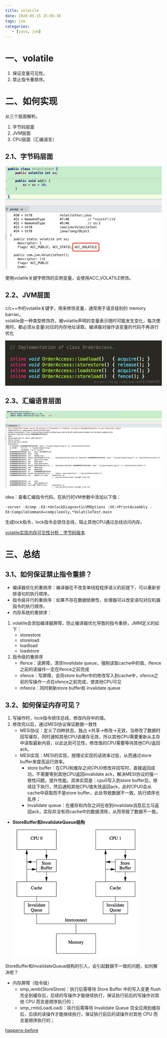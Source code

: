 ```yaml
---
title: volatile
date: 2020-05-15 15:05:38
tags: jvm
categories: 
   - [java, jvm]
---
```


# 一、volatile
1. 保证变量可见性。
2. 禁止指令重排序。

# 二、如何实现
从三个层面解析。   
1. 字节码层面
2. JVM层面
3. CPU层面（汇编语言）

<!--more-->  

## 2.1、字节码层面
![dmq](2020-04-06-volatile/volatile字节码.png)

使用volatile关键字修饰的实例变量，会使用ACC_VOLATILE修饰。

## 2.2、JVM层面
c/c++中的volatile关键字，用来修饰变量，通常用于语言级别的 memory barrier。  
volatile是一种类型修饰符，被volatile声明的变量表示随时可能发生变化，每次使用时，都必须从变量i对应的内存地址读取，编译器对操作该变量的代码不再进行优化

![volatile](2020-04-06-volatile/volatile-jvm.png)


## 2.3、汇编语言层面
![volatile](2020-04-06-volatile/volatile汇编代码.png)

idea：查看汇编指令代码，在执行的VM参数中添加以下值：
```
-server -Xcomp -XX:+UnlockDiagnosticVMOptions -XX:+PrintAssembly -XX:CompileCommand=compileonly,*VolatileTest.main
```

生成lock指令，lock指令会锁住总线，阻止其他CPU通过总线访问内存。

[volatile实现内存可见性分析：字节码版本](https://blog.csdn.net/m15517986455/article/details/83273723)


# 三、总结
## 3.1、如何保证禁止指令重排？
* 编译器优化的重排序：编译器在不改变单线程程序语义的前提下，可以重新安排语句的执行顺序。
* 指令级并行的重排序：如果不存在数据依赖性，处理器可以改变语句对应机器指令的执行顺序。
* 内存系统的重排序：

1. volatile会添加编译器屏障，防止编译器优化导致的指令重排，JMM定义的如下：
    * storestore
    * storeload
    * loadload
    * loadstore
2. 指令级的重排序
    * lfence：读屏障，清空invalidate queue，强制读取cache中的值，lfence之前的读操作一定在lfence之前完成
    * sfence：写屏障，会将store buffer中的修改写入到cache中，sfence之前的写操作一点在sfence之前完成，使其他CPU可见
    * mfence：同时刷新store buffer和 invalidate queue     

## 3.2、如何保证内存可见？

1. 写操作时，lock指令锁住总线，修改内存中的值。
2. 修改完以后，通过MESI协议保证数据一致性
    * MESI协议：定义了四种状态，独占->共享->修改->无效，当修改了数据时回写缓存，同时通知其他CPU该缓存无效，所以其他CPU需要重新从主存中读取最新内容，以此达到可见性，修改值的CPU需要等待其他CPU返回ack。
    * MESI实现：MESI的实现，按理论实现的话效率过低，从而通过store buffer来提高运行效率。
        * store buffer：在CPU和缓存之间CPU0修改并回写时，直接返回成功，不需要等到其他CPU返回invalidate ack，解决MESI协议的强一致性问题，提升性能。具体实现是：cpu0写入到store buffer后，继续往下执行，然后通知其他CPU值失效返回ack，此时CPU0会从cache中获取而不是store buffer，此处导致数据不一致，执行顺序也乱序；
        * Invalidate queue：在缓存和内存之间在收到invalidate消息后立马返回ack，实际并没有将cache中的数据清除，从而导致了数据不一致。

* **StoreBuffer和InvalidateQueue结构**
![volatile](2020-04-06-volatile/cache_sync.png)

StoreBuffer和InvalidateQueue结构的引入，会引起数据不一致的问题，如何解决呢？
* 内存屏障（指令级）
    * smp_wmb(StoreStore)：执行后需等待 Store Buffer 中的写入变更 flush 完全到缓存后，后续的写操作才能继续执行，保证执行前后的写操作对其他 CPU 而言是顺序执行的；
    * smp_rmb(LoadLoad)：执行后需等待 Invalidate Queue 完全应用到缓存后，后续的读操作才能继续执行，保证执行前后的读操作对其他 CPU 而言是顺序执行的；

[happens-before](https://zhuanlan.zhihu.com/p/126275344)